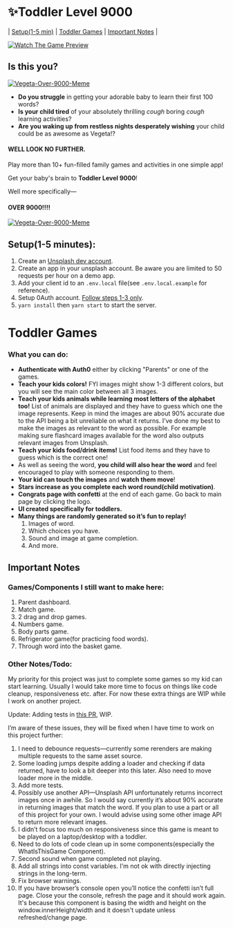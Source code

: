 # :sparkles:Toddler Level 9000

| [Setup(1-5 min)](#setup1-5-minutes) | [Toddler Games](#toddler-games) | [Important Notes](#important-notes) |

[![Watch The Game Preview](https://i.imgur.com/g9KbvNj.png)](https://www.youtube.com/watch?v=ygPlewiee5Q)

## Is this you?
[![Vegeta-Over-9000-Meme](https://media.giphy.com/media/ixYRj3H9HOzWE/giphy.gif?cid=790b7611080fabba35498312af4c896a2f458943c071bc6a&rid=giphy.gif&ct=g)]()
* **Do you struggle** in getting your adorable baby to learn their first 100 words?
* **Is your child tired** of your absolutely thrilling *cough* boring *cough* learning activities?
* **Are you waking up from restless nights desperately wishing** your child could be as awesome as Vegeta!?


#### WELL LOOK NO FURTHER.

Play more than 10+ fun-filled family games and activities in one simple app! 

Get your baby's brain to **Toddler Level 9000**! 

Well more specifically—

#### OVER 9000!!!!

[![Vegeta-Over-9000-Meme](https://media.giphy.com/media/oOfLwhLyRUoRW/giphy-downsized-large.gif?cid=790b761107d2071fe6039cdd32acce9dd8fae3dd5953ad0c&rid=giphy-downsized-large.gif&ct=g)]()

## Setup(1-5 minutes):
1. Create an [Unsplash dev account](https://unsplash.com/developers).
2. Create an app in your unsplash account. Be aware you are limited to 50 requests per hour on a demo app.
3. Add your client id to an `.env.local` file(see `.env.local.example` for reference).
4. Setup 0Auth account. [Follow steps 1-3 only](https://lo-victoria.com/a-quick-beginners-guide-to-set-up-auth0-react#step-1-sign-up-for-an-account).
5. `yarn install` then `yarn start` to start the server.

# Toddler Games
### What you can do:
* **Authenticate with Auth0** either by clicking "Parents" or one of the games.
*  **Teach your kids colors!** FYI images might show 1-3 different colors, but you will see the main color between all 3 images.
*  **Teach your kids animals while learning most letters of the alphabet too!** List of animals are displayed and they have to guess which one the image represents. Keep in mind the images are about 90% accurate due to the API being a bit unreliable on what it returns. I’ve done my best to make the images as relevant to the word as possible. For example making sure flashcard images available for the word also outputs relevant images from Unsplash.
* **Teach your kids food/drink items!** List food items and they have to guess which is the correct one!
* As well as seeing the word, **you child will also hear the word** and feel encouraged to play with someone responding to them.
* **Your kid can touch the images** and **watch them move**!
* **Stars increase as you complete each word round(child motivation)**.
* **Congrats page with confetti** at the end of each game. Go back to main page by clicking the logo.
* **UI created specifically for toddlers.** 
* **Many things are randomly generated so it’s fun to replay!**
    1. Images of word.
    2. Which choices you have.
    3. Sound and image at game completion.
    4. And more.

## Important Notes
### Games/Components I still want to make here:
1. Parent dashboard.
2. Match game.
3. 2 drag and drop games.
4. Numbers game.
5. Body parts game.
6. Refrigerator game(for practicing food words).
7. Through word into the basket game.

### Other Notes/Todo:
My priority for this project was just to complete some games so my kid can start learning. Usually I would take more time to focus on things like code cleanup, responsiveness etc. after. For now these extra things are WIP while I work on another project.

Update: Adding tests in [this PR](https://github.com/maariyadiminsky/toddler-level-9000/pull/4), WIP.

I’m aware of these issues, they will be fixed when I have time to work on this project further:
1. I need to debounce requests—currently some rerenders are making multiple requests to the same asset source.
2. Some loading jumps despite adding a loader and checking if data returned, have to look a bit deeper into this later. Also need to move loader more in the middle.
3. Add more tests.
4. Possibly use another API—Unsplash API unfortunately returns incorrect images once in awhile. So I would say currently it’s about 90% accurate in returning images that match the word. If you plan to use a part or all of this project for your own. I would advise using some other image API to return more relevant images. 
5. I didn’t focus too much on responsiveness since this game is meant to be played on a laptop/desktop with a toddler.
6. Need to do lots of code clean up in some components(especially the WhatIsThisGame Component).
7. Second sound when game completed not playing.
8. Add all strings into const variables. I'm not ok with directly injecting strings in the long-term.
9. Fix browser warnings.
10. If you have browser’s console open you’ll notice the confetti isn’t full page. Close your the console, refresh the page and it should work again. It's because this component is basing the width and height on the window.innerHeight/width and it doesn't update unless refreshed/change page.

